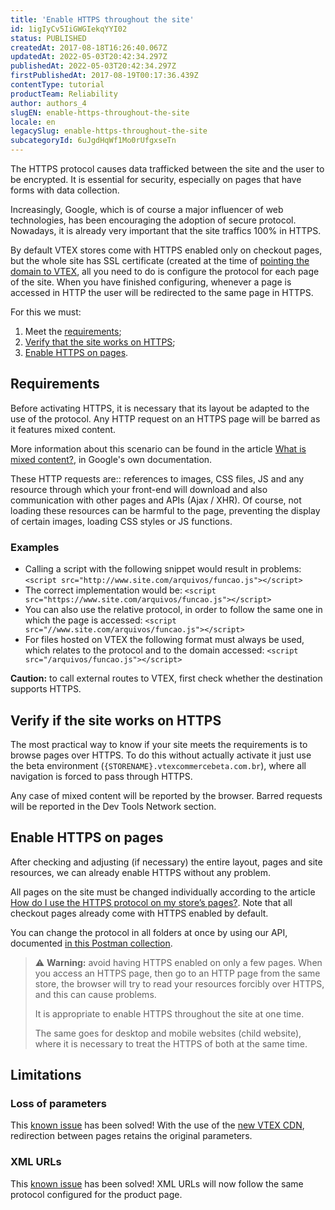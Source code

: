 ```yaml
---
title: 'Enable HTTPS throughout the site'
id: 1igIyCv5IiGWGIekqYYI02
status: PUBLISHED
createdAt: 2017-08-18T16:26:40.067Z
updatedAt: 2022-05-03T20:42:34.297Z
publishedAt: 2022-05-03T20:42:34.297Z
firstPublishedAt: 2017-08-19T00:17:36.439Z
contentType: tutorial
productTeam: Reliability
author: authors_4
slugEN: enable-https-throughout-the-site
locale: en
legacySlug: enable-https-throughout-the-site
subcategoryId: 6uJgdHqWf1Mo0rUfgxseTn
---
```


The HTTPS protocol causes data trafficked between the site and the user to be encrypted. It is essential for security, especially on pages that have forms with data collection.

Increasingly, Google, which is of course a major influencer of web technologies, has been encouraging the adoption of secure protocol. Nowadays, it is already very important that the site traffics 100% in HTTPS.

By default VTEX stores come with HTTPS enabled only on checkout pages, but the whole site has SSL certificate (created at the time of [pointing the domain to VTEX](/en/tutorial/configuring-dns-pointing-to-vtex), all you need to do is configure the protocol for each page of the site. When you have finished configuring, whenever a page is accessed in HTTP the user will be redirected to the same page in HTTPS.

For this we must:

1. Meet the [requirements](/en/tutorial/enable-https-throughout-the-site#requirements);
2. [Verify that the site works on HTTPS](/en/tutorial/enable-https-throughout-the-site#verify-if-the-site-works-on-https);
3. [Enable HTTPS on pages](/en/tutorial/enable-https-throughout-the-site#enable-https-on-pages).

## Requirements

Before activating HTTPS, it is necessary that its layout be adapted to the use of the protocol. Any HTTP request on an HTTPS page will be barred as it features mixed content. 

More information about this scenario can be found in the article [What is mixed content?](https://developers.google.com/web/fundamentals/security/prevent-mixed-content/what-is-mixed-content), in Google's own documentation.

These HTTP requests are:: references to images, CSS files, JS and any resource through which your front-end will download and also communication with other pages and APIs (Ajax / XHR). Of course, not loading these resources can be harmful to the page, preventing the display of certain images, loading CSS styles or JS functions.

### Examples

- Calling a script with the following snippet would result in problems: `<script src="http://www.site.com/arquivos/funcao.js"></script>`
- The correct implementation would be: `<script src="https://www.site.com/arquivos/funcao.js"></script>`
- You can also use the relative protocol, in order to follow the same one in which the page is accessed: `<script src="//www.site.com/arquivos/funcao.js"></script>`
- For files hosted on VTEX the following format must always be used, which relates to the protocol and to the domain accessed: `<script src="/arquivos/funcao.js"></script>`

**Caution:** to call external routes to VTEX, first check whether the destination supports HTTPS.

## Verify if the site works on HTTPS

The most practical way to know if your site meets the requirements is to browse pages over HTTPS. To do this without actually activate it just use the beta environment (`{STORENAME}.vtexcommercebeta.com.br`), where all navigation is forced to pass through HTTPS. 

Any case of mixed content will be reported by the browser. Barred requests will be reported in the Dev Tools Network section.

## Enable HTTPS on pages

After checking and adjusting (if necessary) the entire layout, pages and site resources, we can already enable HTTPS without any problem. 

All pages on the site must be changed individually according to the article [How do I use the HTTPS protocol on my store’s pages?](/en/tutorial/how-do-i-use-the-https-protocol-on-my-stores-pages). Note that all checkout pages already come with HTTPS enabled by default.

You can change the protocol in all folders at once by using our API, documented [in this Postman collection](https://developers.vtex.com/reference/change-uri-schema). 

>⚠️ **Warning:** avoid having HTTPS enabled on only a few pages. When you access an HTTPS page, then go to an HTTP page from the same store, the browser will try to read your resources forcibly over HTTPS, and this can cause problems.
>
> It is appropriate to enable HTTPS throughout the site at one time.
>
> The same goes for desktop and mobile websites (child website), where it is necessary to treat the HTTPS of both at the same time.

## Limitations

### Loss of parameters

This [known issue](/en/known-issues/campaign-parameters-are-lost-when-http-is-redirected-to-https) has been solved! With the use of the [new VTEX CDN](/en/tutorial/activating-new-vtex-cdn), redirection between pages retains the original parameters.

### XML URLs

This [known issue](/en/known-issues/its-not-possible-to-create-xml-feed-in-https) has been solved! XML URLs will now follow the same protocol configured for the product page.
